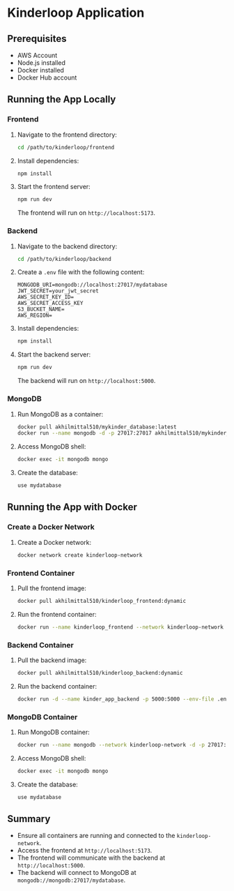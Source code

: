 # Kinderloop Application

## Prerequisites

- AWS Account
- Node.js installed
- Docker installed
- Docker Hub account

## Running the App Locally

### Frontend

1. Navigate to the frontend directory:
    ```bash
    cd /path/to/kinderloop/frontend
    ```

2. Install dependencies:
    ```bash
    npm install
    ```

3. Start the frontend server:
    ```bash
    npm run dev
    ```

    The frontend will run on `http://localhost:5173`.

### Backend

1. Navigate to the backend directory:
    ```bash
    cd /path/to/kinderloop/backend
    ```

2. Create a `.env` file with the following content:
    ```env
    MONGODB_URI=mongodb://localhost:27017/mydatabase
    JWT_SECRET=your_jwt_secret
    AWS_SECRET_KEY_ID=
    AWS_SECRET_ACCESS_KEY
    S3_BUCKET_NAME=
    AWS_REGION=
    ```

3. Install dependencies:
    ```bash
    npm install
    ```

4. Start the backend server:
    ```bash
    npm run dev
    ```

    The backend will run on `http://localhost:5000`.

### MongoDB

1. Run MongoDB as a container:
    ```bash
    docker pull akhilmittal510/mykinder_database:latest
    docker run --name mongodb -d -p 27017:27017 akhilmittal510/mykinder_database:latest
    ```

2. Access MongoDB shell:
    ```bash
    docker exec -it mongodb mongo
    ```

3. Create the database:
    ```javascript
    use mydatabase
    ```

## Running the App with Docker

### Create a Docker Network

1. Create a Docker network:
    ```bash
    docker network create kinderloop-network
    ```

### Frontend Container

1. Pull the frontend image:
    ```bash
    docker pull akhilmittal510/kinderloop_frontend:dynamic
    ```

2. Run the frontend container:
    ```bash
    docker run --name kinderloop_frontend --network kinderloop-network -p 5173:5173 -d akhilmittal510/kinderloop_frontend:dynamic
    ```

### Backend Container

1. Pull the backend image:
    ```bash
    docker pull akhilmittal510/kinderloop_backend:dynamic
    ```

2. Run the backend container:
    ```bash
    docker run -d --name kinder_app_backend -p 5000:5000 --env-file .env --network kinderloop-network akhilmittal510/kinderloop_backend:dynamic
    ```

### MongoDB Container

1. Run MongoDB container:
    ```bash
    docker run --name mongodb --network kinderloop-network -d -p 27017:27017 akhilmittal510/mykinder_database:latest
    ```

2. Access MongoDB shell:
    ```bash
    docker exec -it mongodb mongo
    ```

3. Create the database:
    ```javascript
    use mydatabase
    ```

## Summary

- Ensure all containers are running and connected to the `kinderloop-network`.
- Access the frontend at `http://localhost:5173`.
- The frontend will communicate with the backend at `http://localhost:5000`.
- The backend will connect to MongoDB at `mongodb://mongodb:27017/mydatabase`.
